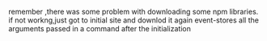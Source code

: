 remember ,there was some problem with downloading some npm libraries. if not workng,just got to initial site and downlod it again
event-stores all the arguments passed in a command after the initialization
